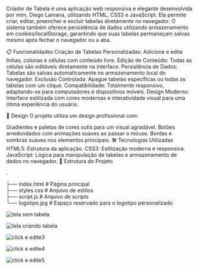 Criador de Tabela é uma aplicação web responsiva e elegante desenvolvida por mim, Diego Lamana, utilizando HTML, CSS3 e JavaScript. Ela permite criar, editar, preencher e excluir tabelas diretamente no navegador. O sistema também oferece persistência de dados utilizando armazenamento em cookies/localStorage, garantindo que suas tabelas permaneçam salvas mesmo após fechar o navegador ou a aba.

📋 Funcionalidades
Criação de Tabelas Personalizadas: Adicione e edite linhas, colunas e células com conteúdo livre.
Edição de Conteúdo: Todas as células são editáveis diretamente na interface.
Persistência de Dados: Tabelas são salvas automaticamente no armazenamento local do navegador.
Exclusão Controlada: Apague tabelas específicas ou todas as tabelas com um clique.
Compatibilidade: Totalmente responsivo, adaptando-se para computadores e dispositivos móveis.
Design Moderno: Interface estilizada com cores modernas e interatividade visual para uma ótima experiência do usuário.

🎨 Design
O projeto utiliza um design profissional com:

Gradientes e paletas de cores sutis para um visual agradável.
Botões arredondados com animações suaves ao passar o mouse.
Bordas e sombras suaves nos elementos principais.
🛠️ Tecnologias Utilizadas
HTML5: Estrutura da aplicação.
CSS3: Estilização moderna e responsiva.
JavaScript: Lógica para manipulação de tabelas e armazenamento de dados no navegador.
📂 Estrutura do Projeto

.


├── index.html      # Página principal  
├── styles.css      # Arquivo de estilos  
├── script.js       # Arquivo de scripts  
└── logotipo.jpg    # Espaço reservado para o logotipo personalizado  


![tela sem tabela](https://github.com/user-attachments/assets/dbd906a8-c9d5-4a37-aa07-baf5ffaf0aab)


![tela criando tabela](https://github.com/user-attachments/assets/e4eb1e81-56be-4c6a-9bb5-e4f74fab0f2f)


![click e edite3](https://github.com/user-attachments/assets/21c11cca-f413-4095-b8b2-1863ebabfcf1)


![click e edite4](https://github.com/user-attachments/assets/d131b35e-f883-4f4f-9c54-8845b06133c9)

![click e edite5](https://github.com/user-attachments/assets/58cccc19-cf3c-4897-8c07-2058bd584eb4)

